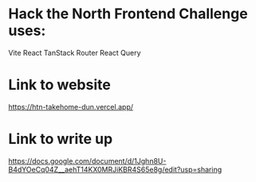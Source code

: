 # Hack the North Frontend Challenge uses:
Vite
React
TanStack Router
React Query

# Link to website

https://htn-takehome-dun.vercel.app/

# Link to write up
https://docs.google.com/document/d/1Jghn8U-B4dYOeCq04Z__aehT14KX0MRJiKBR4S65e8g/edit?usp=sharing
